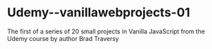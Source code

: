 # Udemy--vanillawebprojects-01
The first of a series of 20 small projects in Vanilla JavaScript from the Udemy course by author Brad Traversy
